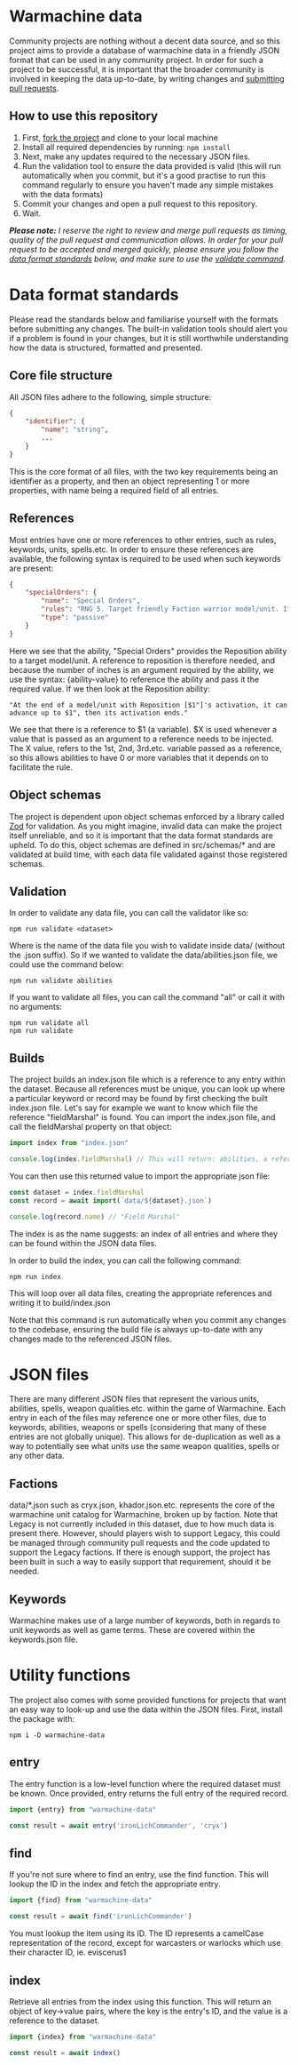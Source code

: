 # Warmachine data

Community projects are nothing without a decent data source, and so this project aims to provide a database of
warmachine data in a friendly JSON format that can be used in any community project. In order for such a project to be
successful, it is important that the broader community is involved in keeping the data up-to-date, by writing
changes and [submitting pull requests](https://github.com/kirkbushell/warmachine-data/pulls).

## How to use this repository

1. First, [fork the project](https://github.com/kirkbushell/warmachine-data/fork) and clone to your local machine
2. Install all required dependencies by running: `npm install`
3. Next, make any updates required to the necessary JSON files.
4. Run the validation tool to ensure the data provided is valid (this will run automatically when you commit, but
   it's a good practise to run this command regularly to ensure you haven't made any simple mistakes with the data
   formats)
5. Commit your changes and open a pull request to this repository.
6. Wait.

*__Please note:__ I reserve the right to review and merge pull requests as timing, quality of the pull request and
communication allows. In order for your pull request to be accepted and merged quickly, please ensure you follow the
[data format standards](#data-format-standards) below, and make sure to use
the [validate command](#validation).*

# Data format standards

Please read the standards below and familiarise yourself with the formats before submitting any changes. The built-in
validation tools should alert you if a problem is found in your changes, but it is still worthwhile understanding how
the data is structured, formatted and presented.

## Core file structure

All JSON files adhere to the following, simple structure:

```json
{
	"identifier": {
		"name": "string",
		...
	}
}
```

This is the core format of all files, with the two key requirements being an identifier as a property, and then an
object representing 1 or more properties, with name being a required field of all entries.

## References

Most entries have one or more references to other entries, such as rules, keywords, units, spells.etc. In order to
ensure these references are available, the following syntax is required to be used when such keywords are present:

```json
{
	"specialOrders": {
		"name": "Special Orders",
		"rules": "RNG 5. Target friendly Faction warrior model/unit. If the model/unit is in range, it gains {reposition-3} for one turn.",
		"type": "passive"
	}
}
```

Here we see that the ability, "Special Orders" provides the Reposition ability to a target model/unit. A reference
to reposition is therefore needed, and because the number of inches is an argument required by the ability, we use the
syntax: {ability-value} to reference the ability and pass it the required value. If we then look at the Reposition
ability:

```
"At the end of a model/unit with Reposition [$1"]'s activation, it can advance up to $1", then its activation ends."
```

We see that there is a reference to $1 (a variable). $X is used whenever a value that is passed as an argument to a
reference needs to be injected. The X value, refers to the 1st, 2nd, 3rd.etc. variable passed as a reference, so this
allows abilities to have 0 or more variables that it depends on to facilitate the rule.

## Object schemas

The project is dependent upon object schemas enforced by a library called [Zod](https://zod.dev/) for validation. As
you might imagine, invalid data can make the project itself unreliable, and so it is important that the data format
standards are upheld. To do this, object schemas are defined in src/schemas/* and are validated at build time, with each
data file validated against those registered schemas.

## Validation

In order to validate any data file, you can call the validator like so:

```console
npm run validate <dataset>
```

Where <dataset> is the name of the data file you wish to validate inside data/ (without the .json suffix). So if we
wanted to validate the data/abilities.json file, we could use the command below:

```console
npm run validate abilities
```

If you want to validate all files, you can call the command "all" or call it with no arguments:

```console
npm run validate all
npm run validate
```

## Builds

The project builds an index.json file which is a reference to any entry within the dataset. Because all
references must be unique, you can look up where a particular keyword or record may be found by first checking the
built index.json file. Let's say for example we want to know which file the reference "fieldMarshal" is found. You can
import the index.json file, and call the fieldMarshal property on that object:

```typescript
import index from "index.json"

console.log(index.fieldMarshal) // This will return: abilities, a reference to data/abilities.json
```

You can then use this returned value to import the appropriate json file:

```typescript
const dataset = index.fieldMarshal
const record = await import(`data/${dataset}.json`)

console.log(record.name) // "Field Marshal"
```

The index is as the name suggests: an index of all entries and where they can be found within the JSON data files.

In order to build the index, you can call the following command:

```
npm run index
```

This will loop over all data files, creating the appropriate references and writing it to build/index.json

Note that this command is run automatically when you commit any changes to the codebase, ensuring the build file is
always up-to-date with any changes made to the referenced JSON files.

# JSON files

There are many different JSON files that represent the various units, abilities, spells, weapon qualities.etc.
within the game of Warmachine. Each entry in each of the files may reference one or more other files, due to
keywords, abilities, weapons or spells (considering that many of these entries are not globally unique). This
allows for de-duplication as well as a way to potentially see what units use the same weapon qualities, spells or
any other data.

## Factions

data/*.json such as cryx.json, khador.json.etc. represents the core of the warmachine unit catalog for Warmachine,
broken up by faction. Note that Legacy is not currently included in this dataset, due to how much data is present there.
However, should players wish to support Legacy, this could be managed through community pull requests and the code
updated to support the Legacy factions. If there is enough support, the project has been built in such a way to easily
support that requirement, should it be needed.

## Keywords

Warmachine makes use of a large number of keywords, both in regards to unit keywords as well as game terms. These
are covered within the keywords.json file.

# Utility functions

The project also comes with some provided functions for projects that want an easy way to look-up and use the data
within the JSON files. First, install the package with:

```console
npm i -D warmachine-data
```

## entry

The entry function is a low-level function where the required dataset must be known. Once provided, entry returns
the full entry of the required record.

```typescript
import {entry} from "warmachine-data"

const result = await entry('ironLichCommander', 'cryx')
```

## find

If you're not sure where to find an entry, use the find function. This will lookup the ID in the index and fetch the
appropriate entry.

```typescript
import {find} from "warmachine-data"

const result = await find('ironLichCommander')
```

You must lookup the item using its ID. The ID represents a camelCase representation of the record, except for warcasters
or warlocks which use their character ID, ie. eviscerus1

## index

Retrieve all entries from the index using this function. This will return an object of key->value pairs, where the
key is the entry's ID, and the value is a reference to the dataset.

```typescript
import {index} from "warmachine-data"

const result = await index()
```

